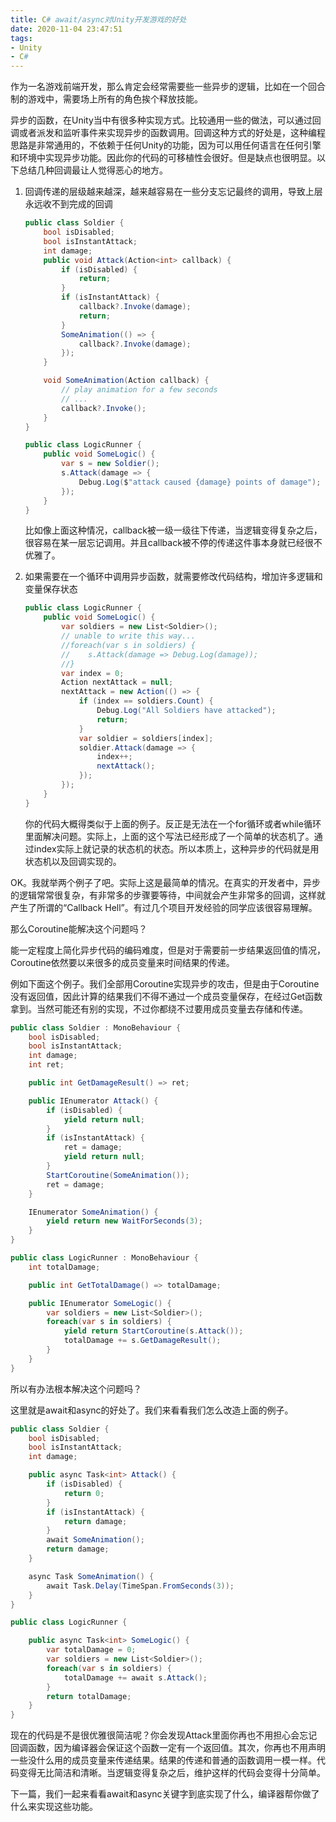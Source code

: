 ```yaml
---
title: C# await/async对Unity开发游戏的好处
date: 2020-11-04 23:47:51
tags: 
- Unity
- C#
---
```




作为一名游戏前端开发，那么肯定会经常需要些一些异步的逻辑，比如在一个回合制的游戏中，需要场上所有的角色挨个释放技能。

异步的函数，在Unity当中有很多种实现方式。比较通用一些的做法，可以通过回调或者派发和监听事件来实现异步的函数调用。回调这种方式的好处是，这种编程思路是非常通用的，不依赖于任何Unity的功能，因为可以用任何语言在任何引擎和环境中实现异步功能。因此你的代码的可移植性会很好。但是缺点也很明显。以下总结几种回调最让人觉得恶心的地方。

1. 回调传递的层级越来越深，越来越容易在一些分支忘记最终的调用，导致上层永远收不到完成的回调

   ```csharp
   public class Soldier {
       bool isDisabled;
       bool isInstantAttack;
       int damage;
       public void Attack(Action<int> callback) {
           if (isDisabled) {
               return;
           }
           if (isInstantAttack) {
               callback?.Invoke(damage);
               return;
           }
           SomeAnimation(() => {
               callback?.Invoke(damage);
           });
       }
   
       void SomeAnimation(Action callback) {
           // play animation for a few seconds
           // ...
           callback?.Invoke();
       }
   }
   
   public class LogicRunner {
       public void SomeLogic() {
           var s = new Soldier();
           s.Attack(damage => {
               Debug.Log($"attack caused {damage} points of damage");
           });
       }
   }
   ```

   比如像上面这种情况，callback被一级一级往下传递，当逻辑变得复杂之后，很容易在某一层忘记调用。并且callback被不停的传递这件事本身就已经很不优雅了。

2. 如果需要在一个循环中调用异步函数，就需要修改代码结构，增加许多逻辑和变量保存状态

   ```csharp
   public class LogicRunner {
       public void SomeLogic() {
           var soldiers = new List<Soldier>();
           // unable to write this way...
           //foreach(var s in soldiers) {
           //    s.Attack(damage => Debug.Log(damage));
           //}
           var index = 0;
           Action nextAttack = null;
           nextAttack = new Action(() => {
               if (index == soldiers.Count) {
                   Debug.Log("All Soldiers have attacked");
                   return;
               }
               var soldier = soldiers[index];
               soldier.Attack(damage => {
                   index++;
                   nextAttack();
               });
           });
       }
   }
   ```

   你的代码大概得类似于上面的例子。反正是无法在一个for循环或者while循环里面解决问题。实际上，上面的这个写法已经形成了一个简单的状态机了。通过index实际上就记录的状态机的状态。所以本质上，这种异步的代码就是用状态机以及回调实现的。

OK。我就举两个例子了吧。实际上这是最简单的情况。在真实的开发者中，异步的逻辑常常很复杂，有非常多的步骤要等待，中间就会产生非常多的回调，这样就产生了所谓的“Callback Hell”。有过几个项目开发经验的同学应该很容易理解。

那么Coroutine能解决这个问题吗？

能一定程度上简化异步代码的编码难度，但是对于需要前一步结果返回值的情况，Coroutine依然要以来很多的成员变量来时间结果的传递。

例如下面这个例子。我们全部用Coroutine实现异步的攻击，但是由于Coroutine没有返回值，因此计算的结果我们不得不通过一个成员变量保存，在经过Get函数拿到。当然可能还有别的实现，不过你都绕不过要用成员变量去存储和传递。

```csharp
public class Soldier : MonoBehaviour {
    bool isDisabled;
    bool isInstantAttack;
    int damage;
    int ret;

    public int GetDamageResult() => ret;

    public IEnumerator Attack() {
        if (isDisabled) {
            yield return null;
        }
        if (isInstantAttack) {
            ret = damage;
            yield return null;
        }
        StartCoroutine(SomeAnimation());
        ret = damage;
    }

    IEnumerator SomeAnimation() {
        yield return new WaitForSeconds(3);
    }
}

public class LogicRunner : MonoBehaviour {
    int totalDamage;

    public int GetTotalDamage() => totalDamage;

    public IEnumerator SomeLogic() {
        var soldiers = new List<Soldier>();
        foreach(var s in soldiers) {
            yield return StartCoroutine(s.Attack());
            totalDamage += s.GetDamageResult();
        }
    }
}
```

所以有办法根本解决这个问题吗？

这里就是await和async的好处了。我们来看看我们怎么改造上面的例子。

```csharp
public class Soldier {
    bool isDisabled;
    bool isInstantAttack;
    int damage;

    public async Task<int> Attack() {
        if (isDisabled) {
            return 0;
        }
        if (isInstantAttack) {
            return damage;
        }
        await SomeAnimation();
        return damage;
    }

    async Task SomeAnimation() {
        await Task.Delay(TimeSpan.FromSeconds(3));
    }
}

public class LogicRunner {

    public async Task<int> SomeLogic() {
        var totalDamage = 0;
        var soldiers = new List<Soldier>();
        foreach(var s in soldiers) {
            totalDamage += await s.Attack();
        }
        return totalDamage;
    }
}

```

现在的代码是不是很优雅很简洁呢？你会发现Attack里面你再也不用担心会忘记回调函数，因为编译器会保证这个函数一定有一个返回值。其次，你再也不用声明一些没什么用的成员变量来传递结果。结果的传递和普通的函数调用一模一样。代码变得无比简洁和清晰。当逻辑变得复杂之后，维护这样的代码会变得十分简单。

下一篇，我们一起来看看await和async关键字到底实现了什么，编译器帮你做了什么来实现这些功能。